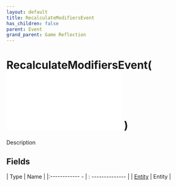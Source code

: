 ```yaml
---
layout: default
title: RecalculateModifiersEvent
has_children: false
parent: Event
grand_parent: Game Reflection
---
```

# RecalculateModifiersEvent( ![ EntityEventBase ](game-reflection/events/entity_event_base.md) )
Description 

## Fields
| Type | Name |
|:------------ - | : -------------- |
| [Entity](game-reflection/classes/entity.md) | Entity |
